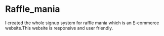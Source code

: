 # Raffle_mania
I created the whole signup system for raffle mania which is an E-commerce website.This website is responsive and user friendly.
